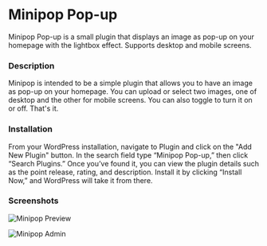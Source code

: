 # Minipop Pop-up

Minipop Pop-up is a small plugin that displays an image as pop-up on your homepage with the lightbox effect. Supports desktop and mobile screens.

### Description
Minipop is intended to be a simple plugin that allows you to have an image as pop-up on your homepage. You can upload or select two images, one of desktop and the other for mobile screens. You can also toggle to turn it on or off. That\'s it. 

### Installation
From your WordPress installation, navigate to Plugin and click on the \"Add New Plugin\" button. In the search field type “Minipop Pop-up,” then click “Search Plugins.” Once you’ve found it, you can view the plugin details such as the point release, rating, and description. Install it by clicking “Install Now,” and WordPress will take it from there.

### Screenshots

![Minipop Preview](https://iszuddinismail.com/wp-content/uploads/2024/01/minipop-preview.png)

![Minipop Admin](https://iszuddinismail.com/wp-content/uploads/2024/01/minipop-admin.png)

